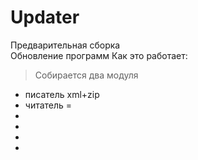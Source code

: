 # Updater

Предварительная сборка\
Обновление программ
Как это работает:
>Собирается 
два модуля
* писатель xml+zip
* читатель =
*
*
*
*